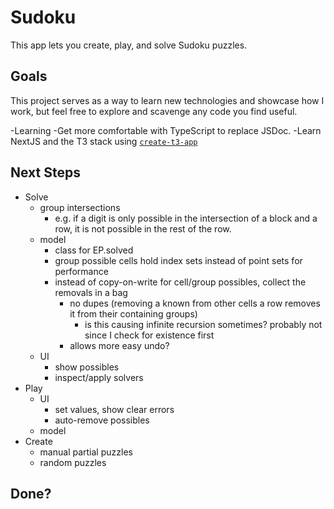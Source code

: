 # Sudoku

This app lets you create, play, and solve Sudoku puzzles.

## Goals

This project serves as a way to learn new technologies and showcase how I work,
but feel free to explore and scavenge any code you find useful.

-Learning
  -Get more comfortable with TypeScript to replace JSDoc. 
  -Learn NextJS and the T3 stack using [`create-t3-app`](t3)


## Next Steps

- Solve
  - group intersections
    - e.g. if a digit is only possible in the intersection of a block and a row,
      it is not possible in the rest of the row.
  - model
    - class for EP.solved
    - group possible cells hold index sets instead of point sets for performance
    - instead of copy-on-write for cell/group possibles, collect the removals in a bag
      - no dupes (removing a known from other cells a row removes it from their containing groups)
        - is this causing infinite recursion sometimes? probably not since I check for existence first
      - allows more easy undo?
  - UI
    - show possibles
    - inspect/apply solvers
- Play
  - UI
    - set values, show clear errors
    - auto-remove possibles
  - model
- Create
  - manual partial puzzles
  - random puzzles

## Done?

  [t3]: https://create.t3.gg/
